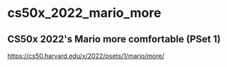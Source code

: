 # cs50x_2022_mario_more
## CS50x 2022's Mario more comfortable (PSet 1)
https://cs50.harvard.edu/x/2022/psets/1/mario/more/
